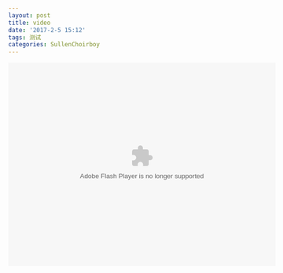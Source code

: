 ```yaml
---
layout: post
title: video
date: '2017-2-5 15:12'
tags: 测试
categories: SullenChoirboy
---
```

<embed height="415" width="544" quality="high" allowfullscreen="true" type="application/x-shockwave-flash" src="//static.hdslb.com/miniloader.swf" flashvars="aid=8314388&page=1" pluginspage="//www.adobe.com/shockwave/download/download.cgi?P1_Prod_Version=ShockwaveFlash"></embed>

